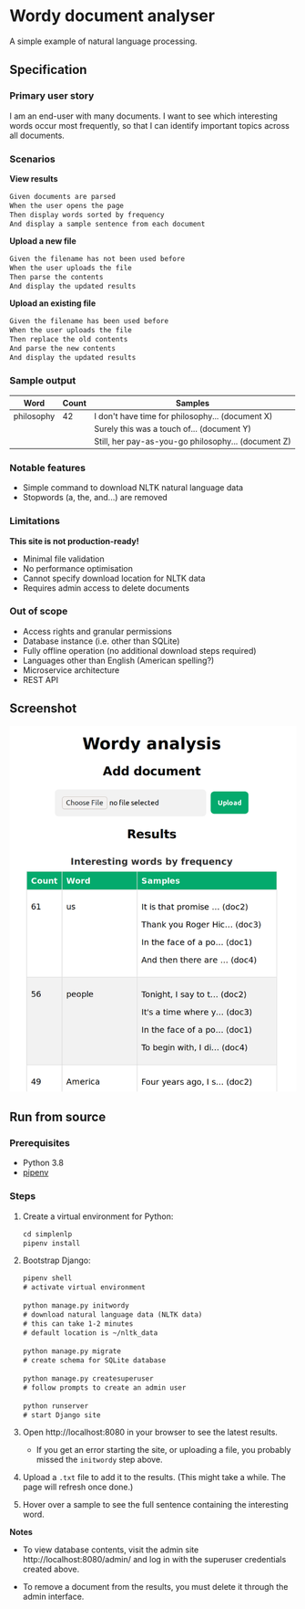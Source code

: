 # Wordy document analyser

A simple example of natural language processing.

## Specification

### Primary user story

I am an end-user with many documents. I want to see  which
interesting words occur most frequently, so that I  can
identify important topics across all documents.

### Scenarios

**View results**

```gherkin
Given documents are parsed
When the user opens the page
Then display words sorted by frequency
And display a sample sentence from each document
```

**Upload a new file**

```gherkin
Given the filename has not been used before
When the user uploads the file
Then parse the contents
And display the updated results
```

**Upload an existing file**

```gherkin
Given the filename has been used before
When the user uploads the file
Then replace the old contents
And parse the new contents
And display the updated results
```

### Sample output

| Word       | Count | Samples                                             |
|------------|-------|-----------------------------------------------------|
| philosophy | 42    | I don't have time for philosophy... (document X)    |
|            |       | Surely this was a touch of... (document Y)          |
|            |       | Still, her pay-as-you-go philosophy... (document Z) |

### Notable features

* Simple command to download NLTK natural language data
* Stopwords (a, the, and...) are removed

### Limitations

**This site is not production-ready!**

* Minimal file validation
* No performance optimisation
* Cannot specify download location for NLTK data
* Requires admin access to delete documents

### Out of scope

* Access rights and granular permissions
* Database instance (i.e. other than SQLite)
* Fully offline operation (no additional download steps required)
* Languages other than English (American spelling?)
* Microservice architecture
* REST API

## Screenshot

![Interesting words by frequency](screenshot.png)

## Run from source

### Prerequisites

* Python 3.8
* [pipenv](https://pipenv.pypa.io/en/latest/install/)

### Steps

1. Create a virtual environment for Python:

   ```
   cd simplenlp
   pipenv install
   ```

2. Bootstrap Django:

   ```
   pipenv shell
   # activate virtual environment

   python manage.py initwordy
   # download natural language data (NLTK data)
   # this can take 1-2 minutes
   # default location is ~/nltk_data

   python manage.py migrate
   # create schema for SQLite database

   python manage.py createsuperuser
   # follow prompts to create an admin user
   
   python runserver
   # start Django site
   ```

3. Open http://localhost:8080 in your browser to see the latest
   results.

      * If you get an error starting the site, or uploading
        a file, you probably missed the `initwordy` step above.

4. Upload a `.txt` file to add it to the results. (This might take
   a while. The page will refresh once done.)

5. Hover over a sample to see the full sentence containing the
   interesting word.

**Notes**

* To view database contents, visit the admin site
  http://localhost:8080/admin/ and log in with the superuser
  credentials created above.

* To remove a document from the results, you must delete it
  through the admin interface.

